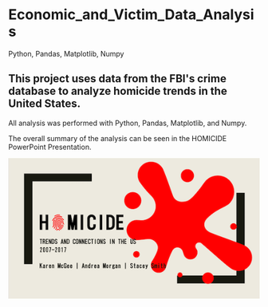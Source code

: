 # Economic_and_Victim_Data_Analysis
Python, Pandas, Matplotlib, Numpy

## This project uses data from the FBI's crime database to analyze homicide trends in the United States.  
All analysis was performed with Python, Pandas, Matplotlib, and Numpy.  

The overall summary of the analysis can be seen in the HOMICIDE PowerPoint Presentation.

![Title Slide](https://raw.githubusercontent.com/AndreaMorgan/Economic_and_Victim_Data_Analysis/master/Images/Title_Slide.png)
